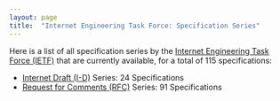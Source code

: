 ```yaml
---
layout: page
title:  "Internet Engineering Task Force: Specification Series"
---
```


Here is a list of all specification series by the [Internet Engineering Task Force (IETF)](http://www.ietf.org/) that are currently available, for a total of 115 specifications:

  * [Internet Draft (I-D)](I-D) Series: 24 Specifications
  * [Request for Comments (RFC)](RFC) Series: 91 Specifications

